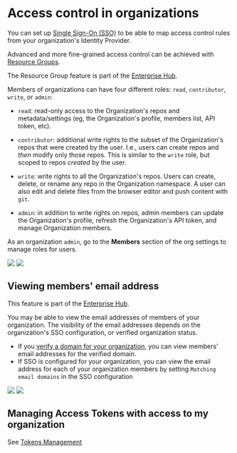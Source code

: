 # Access control in organizations

<Tip>

You can set up [Single Sign-On (SSO)](./security-sso) to be able to map access control rules from your organization's Identity Provider.

</Tip>

<Tip>

Advanced and more fine-grained access control can be achieved with [Resource Groups](./security-resource-groups).

The Resource Group feature is part of the <a href="https://huggingface.co/enterprise" target="_blank">Enterprise Hub</a>.

</Tip>

Members of organizations can have four different roles: `read`, `contributor`, `write`, or `admin`:

- `read`: read-only access to the Organization's repos and metadata/settings (eg, the Organization's profile, members list, API token, etc).

- `contributor`: additional write rights to the subset of the Organization's repos that were created by the user. I.e., users can create repos and _then_ modify only those repos. This is similar to the `write` role, but scoped to repos _created_ by the user.

- `write`: write rights to all the Organization's repos. Users can create, delete, or rename any repo in the Organization namespace. A user can also edit and delete files from the browser editor and push content with `git`.

- `admin`: in addition to write rights on repos, admin members can update the Organization's profile, refresh the Organization's API token, and manage Organization members.

As an organization `admin`, go to the **Members** section of the org settings to manage roles for users.

<div class="flex justify-center">
<img class="block dark:hidden" src="https://huggingface.co/datasets/huggingface/documentation-images/resolve/main/hub/org-members-page.png"/>
<img class="hidden dark:block" src="https://huggingface.co/datasets/huggingface/documentation-images/resolve/main/hub/org-members-page-dark.png"/>
</div>


## Viewing members' email address

<Tip warning={true}>
This feature is part of the <a href="https://huggingface.co/enterprise" target="_blank">Enterprise Hub</a>.
</Tip>

You may be able to view the email addresses of members of your organization. The visibility of the email addresses depends on the organization's SSO configuration, or verified organization status.

- If you [verify a domain for your organization](./organizations-managing#organization-domain-name), you can view members' email addresses for the verified domain.
- If SSO is configured for your organization, you can view the email address for each of your organization members by setting `Matching email domains` in the SSO configuration  


<div class="flex justify-center">
<img class="block dark:hidden" src="https://huggingface.co/datasets/huggingface/documentation-images/resolve/main/hub/org-members-page-emails.png"/>
<img class="hidden dark:block" src="https://huggingface.co/datasets/huggingface/documentation-images/resolve/main/hub/org-members-page-emails-dark.png"/>
</div>


## Managing Access Tokens with access to my organization

See [Tokens Management](./enterprise-hub-tokens-management)